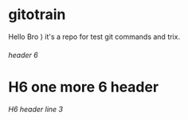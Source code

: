 # gitotrain
Hello Bro )
it's a repo for test git commands and trix.


###### header 6
# H6 one more 6 header

###### H6 header line 3
